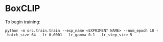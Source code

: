 # BoxCLIP
To begin training:
```
python -m src.train.train --exp_name <EXPRIMENT NAME> --num_epoch 10 --batch_size 64 --lr 0.0001 --lr_gamma 0.1 --lr_step_size 5
```